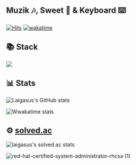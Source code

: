 ## Muzik 🎶, Sweet 🥯 & Keyboard ⌨️

[![Hits](https://hits.seeyoufarm.com/api/count/incr/badge.svg?url=https%3A%2F%2Fgithub.com%2Flaigasus&count_bg=%2379C83D&title_bg=%23555555&icon=&icon_color=%23E7E7E7&title=hits&edge_flat=false)](https://hits.seeyoufarm.com) [![wakatime](https://wakatime.com/badge/user/84cdd09b-8955-40e5-8279-6de4979e35c7.svg)](https://wakatime.com/@84cdd09b-8955-40e5-8279-6de4979e35c7)

## 📚 Stack
<img src="https://skillicons.dev/icons?i=kubernetes,terraform,ansible,bash,docker,mysql,mongodb,redis,kafka,spring,maven,gradle,aws,heroku,cloudflare,githubactions,java,grafana,prometheus,linux,hibernate,htmx,bootstrap,tailwind,idea,vscode,jenkins,opencv,pytorch,git" />

## 📊 Stats

![Laigasus's GitHub stats](https://github-readme-stats.vercel.app/api?username=laigasus&show_icons=true&theme=dark)


![Wwakatime stats](https://github-readme-stats-taupe-two.vercel.app/api/wakatime?username=laigasus&show_icons=true&langs_count=3&theme=dark)

## ⚙️ [solved.ac](https://solved.ac/profile/laigasus)
![laigasus's solved.ac stats](https://github-readme-solvedac.hyp3rflow.vercel.app/api/?handle=laigasus)

![red-hat-certified-system-administrator-rhcsa (1)](https://github.com/user-attachments/assets/ddc9efa8-bc80-41fa-9634-aab60b9543c0)

